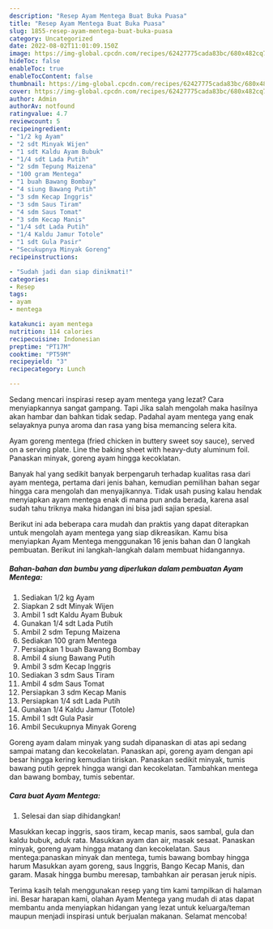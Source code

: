 ```yaml
---
description: "Resep Ayam Mentega Buat Buka Puasa"
title: "Resep Ayam Mentega Buat Buka Puasa"
slug: 1855-resep-ayam-mentega-buat-buka-puasa
category: Uncategorized
date: 2022-08-02T11:01:09.150Z
image: https://img-global.cpcdn.com/recipes/62427775cada83bc/680x482cq70/ayam-mentega-foto-resep-utama.jpg
hideToc: false
enableToc: true
enableTocContent: false
thumbnail: https://img-global.cpcdn.com/recipes/62427775cada83bc/680x482cq70/ayam-mentega-foto-resep-utama.jpg
cover: https://img-global.cpcdn.com/recipes/62427775cada83bc/680x482cq70/ayam-mentega-foto-resep-utama.jpg
author: Admin
authorAv: notfound
ratingvalue: 4.7
reviewcount: 5
recipeingredient:
- "1/2 kg Ayam"
- "2 sdt Minyak Wijen"
- "1 sdt Kaldu Ayam Bubuk"
- "1/4 sdt Lada Putih"
- "2 sdm Tepung Maizena"
- "100 gram Mentega"
- "1 buah Bawang Bombay"
- "4 siung Bawang Putih"
- "3 sdm Kecap Inggris"
- "3 sdm Saus Tiram"
- "4 sdm Saus Tomat"
- "3 sdm Kecap Manis"
- "1/4 sdt Lada Putih"
- "1/4 Kaldu Jamur Totole"
- "1 sdt Gula Pasir"
- "Secukupnya Minyak Goreng"
recipeinstructions:

- "Sudah jadi dan siap dinikmati!"
categories:
- Resep
tags:
- ayam
- mentega

katakunci: ayam mentega 
nutrition: 114 calories
recipecuisine: Indonesian
preptime: "PT17M"
cooktime: "PT59M"
recipeyield: "3"
recipecategory: Lunch

---
```



Sedang mencari inspirasi resep ayam mentega yang lezat? Cara menyiapkannya sangat gampang. Tapi Jika salah mengolah maka hasilnya akan hambar dan bahkan tidak sedap. Padahal ayam mentega yang enak selayaknya punya aroma dan rasa yang bisa memancing selera kita.


Ayam goreng mentega (fried chicken in buttery sweet soy sauce), served on a serving plate. Line the baking sheet with heavy-duty aluminum foil. Panaskan minyak, goreng ayam hingga kecoklatan.

Banyak hal yang sedikit banyak berpengaruh terhadap kualitas rasa dari ayam mentega, pertama dari jenis bahan, kemudian pemilihan bahan segar hingga cara mengolah dan menyajikannya. Tidak usah pusing kalau hendak menyiapkan ayam mentega enak di mana pun anda berada, karena asal sudah tahu triknya maka hidangan ini bisa jadi sajian spesial.


Berikut ini ada beberapa cara mudah dan praktis yang dapat diterapkan untuk mengolah ayam mentega yang siap dikreasikan. Kamu bisa menyiapkan Ayam Mentega menggunakan 16 jenis bahan dan 0 langkah pembuatan. Berikut ini langkah-langkah dalam membuat hidangannya.

<!--inarticleads1-->

##### Bahan-bahan dan bumbu yang diperlukan dalam pembuatan Ayam Mentega:

1. Sediakan 1/2 kg Ayam
1. Siapkan 2 sdt Minyak Wijen
1. Ambil 1 sdt Kaldu Ayam Bubuk
1. Gunakan 1/4 sdt Lada Putih
1. Ambil 2 sdm Tepung Maizena
1. Sediakan 100 gram Mentega
1. Persiapkan 1 buah Bawang Bombay
1. Ambil 4 siung Bawang Putih
1. Ambil 3 sdm Kecap Inggris
1. Sediakan 3 sdm Saus Tiram
1. Ambil 4 sdm Saus Tomat
1. Persiapkan 3 sdm Kecap Manis
1. Persiapkan 1/4 sdt Lada Putih
1. Gunakan 1/4 Kaldu Jamur (Totole)
1. Ambil 1 sdt Gula Pasir
1. Ambil Secukupnya Minyak Goreng


Goreng ayam dalam minyak yang sudah dipanaskan di atas api sedang sampai matang dan kecokelatan. Panaskan api, goreng ayam dengan api besar hingga kering kemudian tiriskan. Panaskan sedikit minyak, tumis bawang putih geprek hingga wangi dan kecokelatan. Tambahkan mentega dan bawang bombay, tumis sebentar. 

<!--inarticleads2-->

##### Cara buat Ayam Mentega:


1. Selesai dan siap dihidangkan!

Masukkan kecap inggris, saos tiram, kecap manis, saos sambal, gula dan kaldu bubuk, aduk rata. Masukkan ayam dan air, masak sesaat. Panaskan minyak, goreng ayam hingga matang dan kecokelatan. Saus mentega:panaskan minyak dan mentega, tumis bawang bombay hingga harum Masukkan ayam goreng, saus Inggris, Bango Kecap Manis, dan garam. Masak hingga bumbu meresap, tambahkan air perasan jeruk nipis. 

Terima kasih telah menggunakan resep yang tim kami tampilkan di halaman ini. Besar harapan kami, olahan Ayam Mentega yang mudah di atas dapat membantu anda menyiapkan hidangan yang lezat untuk keluarga/teman maupun menjadi inspirasi untuk berjualan makanan. Selamat mencoba!
